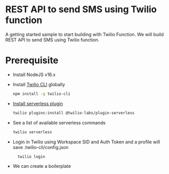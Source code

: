 # REST API to send SMS using Twilio function

A getting started sample to start building with Twilio Function. We will build REST API to send SMS using Twilio function.

# Prerequisite
* Install NodeJS v16.x 
* Install [Twilio CLI](https://www.twilio.com/docs/twilio-cli/quickstart) globally
    
    ```sh
    npm install -g twilio-cli
    ```
* [Install serverless plugin](https://www.twilio.com/docs/labs/serverless-toolkit/getting-started)
  
  ```sh
  twilio plugins:install @twilio-labs/plugin-serverless
  ```
* See a list of available serverless commands
  
  ```sh
  twilio serverless
  ```
* Login in Twilio using Workspace SID and Auth Token and a profile will save .twilio-cli/config.json
  
  ```
    twilio login
  ```

* We can create a boilerplate  